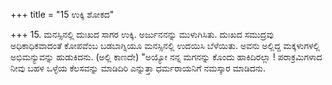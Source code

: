 +++
title = "15 ಉಕ್ಕಿ ಶೋಕದ"

+++
15.  ಮನಸ್ಸಿನಲ್ಲಿ ದುಃಖದ ಸಾಗರ ಉಕ್ಕಿ. ಅರ್ಜುನನನ್ನು ಮುಳುಗಿಸಿತು. ದುಃಖದ ಸಮುದ್ರವು ಅಧಿಕಾಧಿಕವಾದಂತೆ ಕೋಪವೆಂಬ ಬಡಬಾಗ್ನಿಯೂ ಮನಸ್ಸಿನಲ್ಲಿ ಉದಯಿಸಿ ಬೆಳೆಯಿತು. ಅವನು ಅಲ್ಲಿದ್ದ ಮಕ್ಕಳುಗಳಲ್ಲಿ ಅಭಿಮನ್ಯುವನ್ನು ಹುಡುಕಿದನು.  (ಅಲ್ಲಿ ಕಾಣದೇ) "ಅಯ್ಯೋ ನನ್ನ ಮಗನನ್ನು ಕೊಂದು ಹಾಕಿದಿರಲ್ಲಾ ! ಪರಾಕ್ರಮಿಗಳಾದ ನೀವು ಬಹಳ ಒಳ್ಳೆಯ ಕೆಲಸವನ್ನು ಮಾಡಿದಿರಿ ಎನ್ನುತ್ತಾ ಧರ್ಮರಾಯನಿಗೆ ನಮಸ್ಕಾರ ಮಾಡಿದನು.